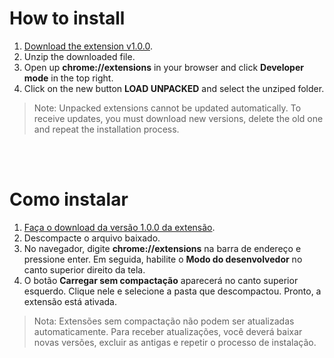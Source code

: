 # How to install

1. [Download the extension v1.0.0](https://github.com/daltonmenezes/linketheme/releases/download/v1.0.0/linketheme-v1.0.0.zip).
2. Unzip the downloaded file.
2. Open up __chrome://extensions__ in your browser and click __Developer mode__ in the top right.
3. Click on the new button __LOAD UNPACKED__ and select the unziped folder.

> Note: Unpacked extensions cannot be updated automatically. To receive updates, you must download new versions, delete the old one and repeat the installation process.

<br><br>
# Como instalar

1. [Faça o download da versão 1.0.0 da extensão](https://github.com/daltonmenezes/linketheme/releases/download/v1.0.0/linketheme-v1.0.0.zip).
2. Descompacte o arquivo baixado.
2. No navegador, digite __chrome://extensions__ na barra de endereço e pressione enter. Em seguida, habilite o __Modo do desenvolvedor__ no canto superior direito da tela.
3. O botão __Carregar sem compactação__ aparecerá no canto superior esquerdo. Clique nele e selecione a pasta que descompactou. Pronto, a extensão está ativada.

> Nota: Extensões sem compactação não podem ser atualizadas automaticamente. Para receber atualizações, você deverá baixar novas versões, excluir as antigas e repetir o processo de instalação.
